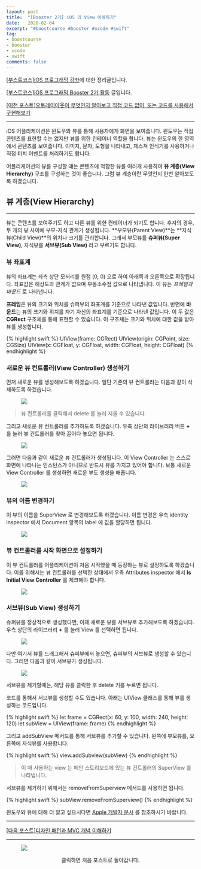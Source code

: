 ```yaml
---
layout: post
title:  "[Booster 2기] iOS 의 View 이해하기"
date:   2020-02-04
excerpt: "#boostcourse #booster #xcode #swift"
tag:
- boostcourse
- booster
- xcode
- swift
comments: false
---
```


[[부스트코스]iOS 프로그래밍 강좌](https://www.edwith.org/boostcourse-ios/)에 대한 정리글입니다.

[[부스트코스]iOS 프로그래밍 Booster 2기 활동](https://woojin-hwang.github.io/boostcourse-ios/) 글입니다.

[[이전 포스트]오토레이아웃이 무엇인지 알아보고 직접 코드 없이, 또는 코드를 사용해서 구현해보기](https://woojin-hwang.github.io/xcode-autolayout/)

---

iOS 어플리케이션은 윈도우와 뷰를 통해 사용자에게 화면을 보여줍니다. 윈도우는 직접 콘텐츠를 표현할 수는 없지만 뷰를 위한 컨테이너 역할을 합니다. 뷰는 윈도우의 한 영역에서 콘텐츠를 보여줍니다. 이미지, 문자, 도형을 나타내고, 제스쳐 인식기를 사용하거나 직접 터치 이벤트를 처리하기도 합니다.

어플리케이션의 뷰를 구성할 떄는 콘텐츠에 적합한 뷰를 여러개 사용하여 **뷰 계층(View Hierarchy)** 구조를 구성하는 것이 좋습니다. 그럼 뷰 계층이란 무엇인지 한번 알아보도록 하겠습니다.

## 뷰 계층(View Hierarchy)

---

뷰는 콘텐츠를 보여주기도 하고 다른 뷰를 위한 컨테이너가 되기도 합니다. 후자의 경우, 두 개의 뷰 사이에 부모-자식 관계가 생성됩니다. **부모뷰(Parent View)**는 **자식뷰(Child View)**의 위치나 크기를 관리합니다. 그래서 부모뷰를 **슈퍼뷰(Super View)**, 자식뷰를 **서브뷰(Sub View)** 라고 부르기도 합니다.

### 뷰 좌표계

뷰의 좌표계는 좌측 상단 모서리를 원점 (0, 0) 으로 하여 아래쪽과 오른쪽으로 확장됩니다. 좌표값은 해상도와 관계가 없으며 부동소수점 값으로 나타냅니다. 이 뷰는 *프레임과 바운드* 로 나타냅니다.

**프레임**은 뷰의 크기와 위치를 슈퍼뷰의 좌표계를 기준으로 나타낸 값입니다. 반면에 **바운드**는 뷰의 크기와 위치를 자기 자신의 좌표계를 기준으로 나타낸 값입니다. 이 두 값은 **CGRect** 구조체를 통해 표현할 수 있습니다. 이 구조체는 크기와 위치에 대한 값을 받아 뷰를 생성합니다.

{% highlight swift %}
UIView(frame: CGRect)
UIView(origin: CGPoint, size: CGSize)
UIView(x: CGFloat, y: CGFloat, width: CGFloat, height: CGFloat)
{% endhighlight %}

### 새로운 뷰 컨트롤러(View Controller) 생성하기

먼저 새로운 뷰를 생성해보도록 하겠습니다. 일단 기존의 뷰 컨트롤러는 다음과 같이 삭제하도록 하겠습니다.

<figure>
  <a href="https://raw.githubusercontent.com/woojin-hwang/woojin-hwang.github.io/master/_posts/img/ios-view/empty.png"><img src="https://raw.githubusercontent.com/woojin-hwang/woojin-hwang.github.io/master/_posts/img/ios-view/empty.png"></a>
</figure>

> 뷰 컨트롤러를 클릭해서 delete 를 눌러 지울 수 있습니다.

그리고 새로운 뷰 컨트롤러를 추가하도록 하겠습니다. 우측 상단의 라이브러리 버튼 **+** 를 눌러 뷰 컨트롤러를 찾아 끌어다 놓으면 됩니다.

<figure>
  <a href="https://raw.githubusercontent.com/woojin-hwang/woojin-hwang.github.io/master/_posts/img/ios-view/empty.png"><img src="https://raw.githubusercontent.com/woojin-hwang/woojin-hwang.github.io/master/_posts/img/ios-view/empty.png"></a>
</figure>

그러면 다음과 같이 새로운 뷰 컨트롤러가 생성됩니다. 이 View Controller 는 스스로 화면에 나타나는 인스턴스가 아니므로 반드시 뷰를 가지고 있어야 합니다. 보통 새로운 View Controller 를 생성하면 새로운 뷰도 생성을 해줍니다.

<figure>
  <a href="https://raw.githubusercontent.com/woojin-hwang/woojin-hwang.github.io/master/_posts/img/ios-view/new.png"><img src="https://raw.githubusercontent.com/woojin-hwang/woojin-hwang.github.io/master/_posts/img/ios-view/new.png"></a>
</figure>

### 뷰의 이름 변경하기

이 뷰의 이름을 SuperView 로 변경해보도록 하겠습니다. 이름 변경은 우측 identity inspector 에서 Document 항목의 label 에 값을 할당하면 됩니다.

<figure>
  <a href="https://raw.githubusercontent.com/woojin-hwang/woojin-hwang.github.io/master/_posts/img/ios-view/superview.png"><img src="https://raw.githubusercontent.com/woojin-hwang/woojin-hwang.github.io/master/_posts/img/ios-view/superview.png"></a>
</figure>

### 뷰 컨트롤러를 시작 화면으로 설정하기

이 뷰 컨트롤러를 어플리케이션이 처음 시작했을 때 등장하는 뷰로 설정하도록 하겠습니다. 이를 위해서는 뷰 컨트롤러를 선택한 상태에서 우측 Attributes inspector 에서 **Is Initial View Controller** 를 체크해야 합니다.

<figure>
  <a href="https://raw.githubusercontent.com/woojin-hwang/woojin-hwang.github.io/master/_posts/img/ios-view/initial.png"><img src="https://raw.githubusercontent.com/woojin-hwang/woojin-hwang.github.io/master/_posts/img/ios-view/initial.png"></a>
</figure>

### 서브뷰(Sub View) 생성하기

슈퍼뷰를 정상적으로 생성했다면, 이제 새로운 뷰를 서브뷰로 추가해보도록 하겠습니다. 우측 상단의 라이브러리 **+** 를 눌러 View 를 선택하면 됩니다.

<figure>
  <a href="https://raw.githubusercontent.com/woojin-hwang/woojin-hwang.github.io/master/_posts/img/ios-view/view.png"><img src="https://raw.githubusercontent.com/woojin-hwang/woojin-hwang.github.io/master/_posts/img/ios-view/view.png"></a>
</figure>

다만 여기서 뷰를 드래그해서 슈퍼뷰에서 놓으면, 슈퍼뷰의 서브뷰로 생성할 수 있습니다. 그러면 다음과 같이 서브뷰가 생성됩니다.

<figure>
  <a href="https://raw.githubusercontent.com/woojin-hwang/woojin-hwang.github.io/master/_posts/img/ios-view/view2.png"><img src="https://raw.githubusercontent.com/woojin-hwang/woojin-hwang.github.io/master/_posts/img/ios-view/view2.png"></a>
</figure>

서브뷰를 제거할때는, 해당 뷰를 클릭한 후 delete 키를 누르면 됩니다.

코드를 통해서 서브뷰를 생성할 수도 있습니다. 아래는 UIView 클래스를 통해 뷰를 생성하는 코드입니다.

{% highlight swift %}
let frame = CGRect(x: 60, y: 100, width: 240, height: 120)
let subView = UIView(frame: frame)
{% endhighlight %}

그리고 addSubView 메서드를 통해 서브뷰를 추가할 수 있습니다. 왼쪽에 부모뷰를, 오른쪽에 자식뷰를 사용합니다.

{% highlight swift %}
view.addSubview(subView)
{% endhighlight %}

> 이 때 사용하는 view 는 메인 스토리보드에 있는 뷰 컨트롤러의 SuperView 를 나타냅니다.

서브뷰를 제거하기 위해서는 removeFromSuperview 메서드를 사용하면 됩니다.

{% highlight swift %}
subView.removeFromSuperview()
{% endhighlight %}

윈도우와 뷰에 대해 더 알고 싶으시다면 [Apple 개발자 문서](https://developer.apple.com/library/archive/documentation/WindowsViews/Conceptual/ViewPG_iPhoneOS/Introduction/Introduction.html#//apple_ref/doc/uid/TP40009503-CH1-SW2) 를 참조하시기 바랍니다.

---

[[다음 포스트]디자인 패턴과 MVC 개념 이해하기](https://woojin-hwang.github.io/mvc/)

---

<figure>
  <a href="https://woojin-hwang.github.io/boostcourse-ios/"><img src="https://raw.githubusercontent.com/woojin-hwang/woojin-hwang.github.io/master/_posts/img/boostcourse/tag.jpg"></a>
</figure>
<center>클릭하면 처음 포스트로 돌아갑니다.</center>